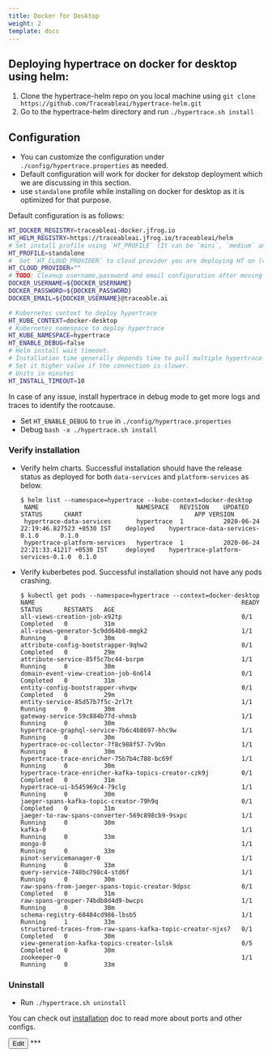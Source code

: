 ```yaml
---
title: Docker for Desktop
weight: 2
template: docs
---
```


## Deploying hypertrace on docker for desktop using helm:

1. Clone the hypertrace-helm repo on you local machine using `git clone https://github.com/Traceableai/hypertrace-helm.git`
2. Go to the hypertrace-helm directory and run `./hypertrace.sh install`

## Configuration
- You can customize the configuration under `./config/hypertrace.properties` as needed.
- Default configuration will work for docker for dekstop deployment which we are discussing in this section. 
- use `standalone` profile while installing on docker for desktop as it is optimized for that purpose. 

Default configuration is as follows:
```bash
HT_DOCKER_REGISTRY=traceableai-docker.jfrog.io
HT_HELM_REGISTRY=https://traceableai.jfrog.io/traceableai/helm
# Set install profile using `HT_PROFILE` (It can be `mini`, `medium` and `large`). Please use `standalone` for local deployment.
HT_PROFILE=standalone
#  Set `HT_CLOUD_PROVIDER` to cloud provider you are deploying HT on (currently you can set it to `gcp` or `aws`)
HT_CLOUD_PROVIDER=""
# TODO: Cleanup username,password and email configuration after moving artifacts to public repository
DOCKER_USERNAME=${DOCKER_USERNAME}
DOCKER_PASSWORD=${DOCKER_PASSWORD}
DOCKER_EMAIL=${DOCKER_USERNAME}@traceable.ai

# Kubernetes context to deploy hypertrace
HT_KUBE_CONTEXT=docker-desktop
# Kubernetes namespace to deploy hypertrace
HT_KUBE_NAMESPACE=hypertrace
HT_ENABLE_DEBUG=false
# Helm install wait timeout.
# Installation time generally depends time to pull multiple hypertrace images from the repository.
# Set it higher value if the connection is slower.
# Units in minutes
HT_INSTALL_TIMEOUT=10
```
In case of any issue, install hypertrace in debug mode to get more logs and traces to identify the rootcause.
- Set `HT_ENABLE_DEBUG` to `true` in `./config/hypertrace.properties`
- Debug `bash -x ./hypertrace.sh install`

### Verify installation

- Verify helm charts. Successful installation should have the release status as deployed for both `data-services` and `platform-services` as below.
    ``` shell script
    $ helm list --namespace=hypertrace --kube-context=docker-desktop               
     NAME                        	NAMESPACE 	REVISION	UPDATED                             	STATUS  	CHART                             	APP VERSION
     hypertrace-data-services    	hypertrace	1       	2020-06-24 22:19:46.827523 +0530 IST	deployed	hypertrace-data-services-0.1.0    	0.1.0
     hypertrace-platform-services	hypertrace	1       	2020-06-24 22:21:33.41217 +0530 IST 	deployed	hypertrace-platform-services-0.1.0	0.1.0
    ```

- Verify kuberbetes pod. Successful installation should not have any pods crashing.
    ```shell script
    $ kubectl get pods --namespace=hypertrace --context=docker-desktop             
    NAME                                                         READY   STATUS      RESTARTS   AGE
    all-views-creation-job-x92tp                                 0/1     Completed   0          31m
    all-views-generator-5c9dd64b8-mmgk2                          1/1     Running     0          30m
    attribute-config-bootstrapper-9qhw2                          0/1     Completed   0          29m
    attribute-service-85f5c7bc44-bsrpm                           1/1     Running     0          30m
    domain-event-view-creation-job-6n6l4                         0/1     Completed   0          31m
    entity-config-bootstrapper-vhvqw                             0/1     Completed   0          29m
    entity-service-85d57b7f5c-2rl7t                              1/1     Running     0          30m
    gateway-service-59c884b77d-vhmsb                             1/1     Running     0          30m
    hypertrace-graphql-service-7b6c4b8697-hhc9w                  1/1     Running     0          30m
    hypertrace-oc-collector-7f8c988f57-7v9bn                     1/1     Running     0          30m
    hypertrace-trace-enricher-75b7b4c788-bc69f                   1/1     Running     0          30m
    hypertrace-trace-enricher-kafka-topics-creator-czk9j         0/1     Completed   0          31m
    hypertrace-ui-b545969c4-79clg                                1/1     Running     0          30m
    jaeger-spans-kafka-topic-creator-79h9q                       0/1     Completed   0          31m
    jaeger-to-raw-spans-converter-569c898cb9-9sxpc               1/1     Running     0          30m
    kafka-0                                                      1/1     Running     0          33m
    mongo-0                                                      1/1     Running     0          33m
    pinot-servicemanager-0                                       1/1     Running     0          33m
    query-service-748bc798c4-std6f                               1/1     Running     0          30m
    raw-spans-from-jaeger-spans-topic-creator-9dpsc              0/1     Completed   0          31m
    raw-spans-grouper-74bdb8d4d9-bwcps                           1/1     Running     0          30m
    schema-registry-68484cd986-lbsb5                             1/1     Running     1          33m
    structured-traces-from-raw-spans-kafka-topic-creator-njxs7   0/1     Completed   0          30m
    view-generation-kafka-topics-creator-lslsk                   0/5     Completed   0          30m
    zookeeper-0                                                  1/1     Running     0          33m
    ```

### Uninstall
- Run `./hypertrace.sh uninstall`

You can check out [installation]() doc to read more about ports and other configs. 

<a href="https://github.com/hypertrace/hypertrace-docs-website/tree/master/src/pages/docs/deployments/docker.md">
<button type="button">Edit</button></a>
***
